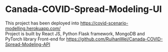 # Canada-COVID-Spread-Modeling-UI
This project has been deployed into https://covid-scenario-modelling.herokuapp.com/ <br>
Project is built by  React JS, Python Flask framework, MongoDB and PyTorch library
Front-end for https://github.com/RuihanWei/Canada-COVID-Spread-Modeling-API
